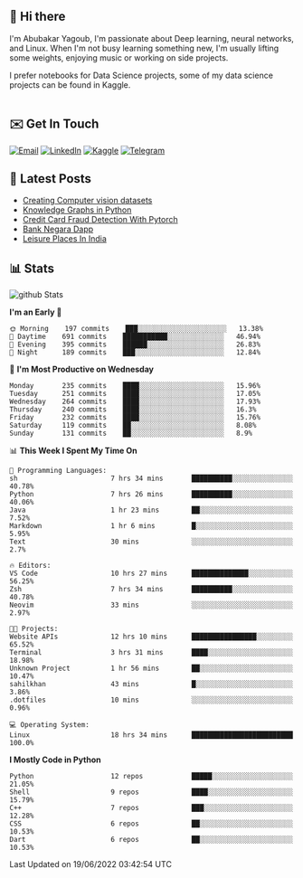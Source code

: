 ## 👋 Hi there

I'm Abubakar Yagoub, I'm passionate about Deep learning, neural networks, and
Linux. When I'm not busy learning something new, I'm usually lifting some
weights, enjoying music or working on side projects.

I prefer notebooks for Data Science projects, some of my data science projects
can be found in Kaggle. <br> <br>

## ✉️ Get In Touch

[![Email](https://img.shields.io/badge/Email-f1f1f1?style=for-the-badge&logo=gmail&logoColor=0f111a)](mailto:hi@blacksuan19.dev)
[![LinkedIn](https://img.shields.io/badge/LinkedIn-0077B5?style=for-the-badge&logo=linkedin&logoColor=white)](https://www.linkedin.com/in/blacksuan19/)
[![Kaggle](https://img.shields.io/badge/Kaggle-5acfff?style=for-the-badge&logo=kaggle&logoColor=white)](http://kaggle.com/abubakaryagob/)
[![Telegram](https://img.shields.io/badge/Telegram-2CA5E0?style=for-the-badge&logo=telegram&logoColor=white)](https://t.me/blacksuan19)

## 📩 Latest Posts

<!-- BLOG-POST-LIST:START -->
- [Creating Computer vision datasets](http://blacksuan19.dev/blog/creating-datasets/)
- [Knowledge Graphs in Python](http://blacksuan19.dev/projects/Knowledge_Graphs/)
- [Credit Card Fraud Detection With Pytorch](http://blacksuan19.dev/projects/credit-card-fraud-detection-with-pytorch/)
- [Bank Negara Dapp](http://blacksuan19.dev/projects/bank-negara/)
- [Leisure Places In India](http://blacksuan19.dev/projects/leisure-places-in-india/)
<!-- BLOG-POST-LIST:END -->

## 📊 Stats

![github Stats](https://github-readme-stats.vercel.app/api?username=blacksuan19&theme=github_dark&show_icons=true&count_private=true&custom_title=Github%20Stats&hide_border=true)

<!--START_SECTION:waka-->
**I'm an Early 🐤** 

```text
🌞 Morning    197 commits    ███░░░░░░░░░░░░░░░░░░░░░░   13.38% 
🌆 Daytime    691 commits    ███████████░░░░░░░░░░░░░░   46.94% 
🌃 Evening    395 commits    ██████░░░░░░░░░░░░░░░░░░░   26.83% 
🌙 Night      189 commits    ███░░░░░░░░░░░░░░░░░░░░░░   12.84%

```
📅 **I'm Most Productive on Wednesday** 

```text
Monday       235 commits    ████░░░░░░░░░░░░░░░░░░░░░   15.96% 
Tuesday      251 commits    ████░░░░░░░░░░░░░░░░░░░░░   17.05% 
Wednesday    264 commits    ████░░░░░░░░░░░░░░░░░░░░░   17.93% 
Thursday     240 commits    ████░░░░░░░░░░░░░░░░░░░░░   16.3% 
Friday       232 commits    ████░░░░░░░░░░░░░░░░░░░░░   15.76% 
Saturday     119 commits    ██░░░░░░░░░░░░░░░░░░░░░░░   8.08% 
Sunday       131 commits    ██░░░░░░░░░░░░░░░░░░░░░░░   8.9%

```


📊 **This Week I Spent My Time On** 

```text
💬 Programming Languages: 
sh                       7 hrs 34 mins       ██████████░░░░░░░░░░░░░░░   40.78% 
Python                   7 hrs 26 mins       ██████████░░░░░░░░░░░░░░░   40.06% 
Java                     1 hr 23 mins        ██░░░░░░░░░░░░░░░░░░░░░░░   7.52% 
Markdown                 1 hr 6 mins         █░░░░░░░░░░░░░░░░░░░░░░░░   5.95% 
Text                     30 mins             ░░░░░░░░░░░░░░░░░░░░░░░░░   2.7%

🔥 Editors: 
VS Code                  10 hrs 27 mins      ██████████████░░░░░░░░░░░   56.25% 
Zsh                      7 hrs 34 mins       ██████████░░░░░░░░░░░░░░░   40.78% 
Neovim                   33 mins             ░░░░░░░░░░░░░░░░░░░░░░░░░   2.97%

🐱‍💻 Projects: 
Website APIs             12 hrs 10 mins      ████████████████░░░░░░░░░   65.52% 
Terminal                 3 hrs 31 mins       ████░░░░░░░░░░░░░░░░░░░░░   18.98% 
Unknown Project          1 hr 56 mins        ██░░░░░░░░░░░░░░░░░░░░░░░   10.47% 
sahilkhan                43 mins             █░░░░░░░░░░░░░░░░░░░░░░░░   3.86% 
.dotfiles                10 mins             ░░░░░░░░░░░░░░░░░░░░░░░░░   0.96%

💻 Operating System: 
Linux                    18 hrs 34 mins      █████████████████████████   100.0%

```

**I Mostly Code in Python** 

```text
Python                   12 repos            █████░░░░░░░░░░░░░░░░░░░░   21.05% 
Shell                    9 repos             ████░░░░░░░░░░░░░░░░░░░░░   15.79% 
C++                      7 repos             ███░░░░░░░░░░░░░░░░░░░░░░   12.28% 
CSS                      6 repos             ██░░░░░░░░░░░░░░░░░░░░░░░   10.53% 
Dart                     6 repos             ██░░░░░░░░░░░░░░░░░░░░░░░   10.53%

```



 Last Updated on 19/06/2022 03:42:54 UTC
<!--END_SECTION:waka-->
